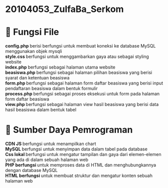 # 20104053_ZulfaBa_Serkom
<h1> 📌   Fungsi File <br/> </h1> 
<b> config.php </b> berisi berfungsi untuk membuat koneksi ke database MySQL menggunakan objek mysqli <br/>
<b> style.css </b> berfungsi untuk menggambarkan gaya atau sebagai styling website <br/>
<b> index.php </b> berfungsi sebagai halaman utama website <br/>
<b> beasiswa.php </b> berfungsi sebagai halaman pilihan beasiswa yang berisi syarat dan ketentuan beasiswa <br/>
<b> form.php </b> berfungsi sebagai halaman form daftar beasiswa yang berisi input pendaftaran beasiswa dalam bentuk formulir <br/>
<b> process.php </b> berfungsi sebagai proses eksekusi untuk form pada halaman form daftar beasiswa <br/>
<b> view.php </b> berfungsi sebagai halaman view hasil beasiswa yang berisi data hasil beasiswa dalam bentuk tabel <br/>

<h1> 📌 Sumber Daya Pemrograman <br/> </h1> 
<b> CDN JS </b> berfungsi untuk menampilkan chart <br/>
<b> MySQL </b> berfungsi untuk menyimpan data dalam tabel pada database <br/>
<b> Css lokal </b> berfungsi untuk mengatur tampilan dan gaya dari elemen-elemen yang ada di dalam sebuah halaman web <br/>
<b> PHP berfungsi </b> untuk memproses data di HTML dan menghubungkannya dengan database MySQL <br/>
<b> HTML berfungsi </b> untuk membuat struktur dan mengatur konten sebuah halaman web <br/>
